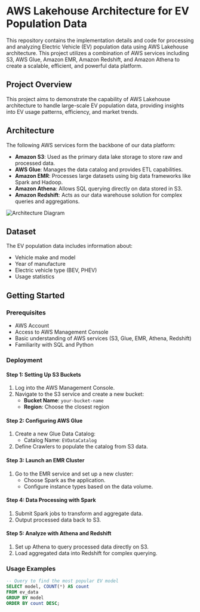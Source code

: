 # AWS Lakehouse Architecture for EV Population Data

This repository contains the implementation details and code for processing and analyzing Electric Vehicle (EV) population data using AWS Lakehouse architecture. This project utilizes a combination of AWS services including S3, AWS Glue, Amazon EMR, Amazon Redshift, and Amazon Athena to create a scalable, efficient, and powerful data platform.

## Project Overview

This project aims to demonstrate the capability of AWS Lakehouse architecture to handle large-scale EV population data, providing insights into EV usage patterns, efficiency, and market trends.

## Architecture

The following AWS services form the backbone of our data platform:

- **Amazon S3**: Used as the primary data lake storage to store raw and processed data.
- **AWS Glue**: Manages the data catalog and provides ETL capabilities.
- **Amazon EMR**: Processes large datasets using big data frameworks like Spark and Hadoop.
- **Amazon Athena**: Allows SQL querying directly on data stored in S3.
- **Amazon Redshift**: Acts as our data warehouse solution for complex queries and aggregations.

![Architecture Diagram](link-to-your-architecture-diagram.png)

## Dataset

The EV population data includes information about:
- Vehicle make and model
- Year of manufacture
- Electric vehicle type (BEV, PHEV)
- Usage statistics

## Getting Started

### Prerequisites

- AWS Account
- Access to AWS Management Console
- Basic understanding of AWS services (S3, Glue, EMR, Athena, Redshift)
- Familiarity with SQL and Python

### Deployment

#### Step 1: Setting Up S3 Buckets

1. Log into the AWS Management Console.
2. Navigate to the S3 service and create a new bucket:
   - **Bucket Name**: `your-bucket-name`
   - **Region**: Choose the closest region

#### Step 2: Configuring AWS Glue

1. Create a new Glue Data Catalog:
   - Catalog Name: `EVDataCatalog`
2. Define Crawlers to populate the catalog from S3 data.

#### Step 3: Launch an EMR Cluster

1. Go to the EMR service and set up a new cluster:
   - Choose Spark as the application.
   - Configure instance types based on the data volume.

#### Step 4: Data Processing with Spark

1. Submit Spark jobs to transform and aggregate data.
2. Output processed data back to S3.

#### Step 5: Analyze with Athena and Redshift

1. Set up Athena to query processed data directly on S3.
2. Load aggregated data into Redshift for complex querying.

### Usage Examples

```sql
-- Query to find the most popular EV model
SELECT model, COUNT(*) AS count
FROM ev_data
GROUP BY model
ORDER BY count DESC;
